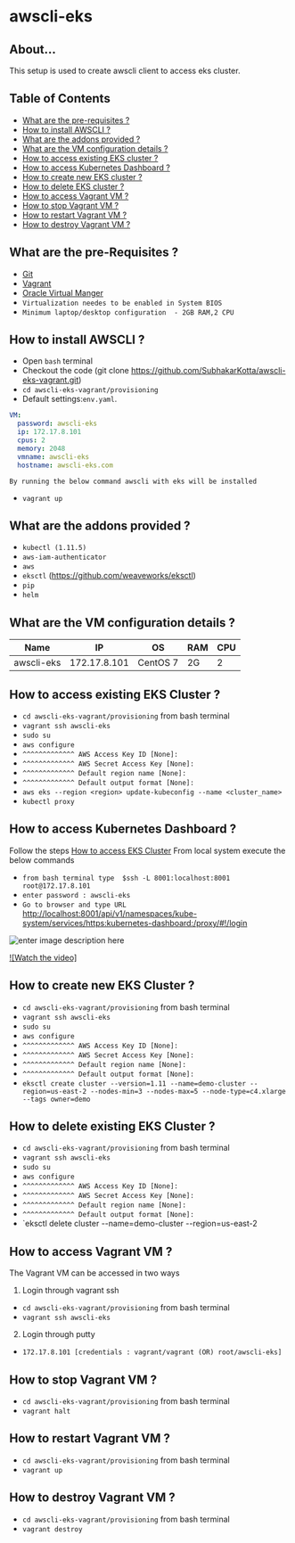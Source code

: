 

# awscli-eks

## About...

This setup is used to create awscli client to access eks cluster.


## Table of Contents

* [What are the pre-requisites ?](#pre-requisites)
* [How to install AWSCLI ?](#deploy)
* [What are the addons provided ?](#addons)
* [What are the VM configuration details ?](#configuration)
* [How to access existing EKS cluster ?](#eks)
* [How to access Kubernetes Dashboard ?](#dashboard)
* [How to create new EKS cluster ?](#create)
* [How to delete EKS cluster ?](#delete)
* [How to access Vagrant VM ?](#access)
* [How to stop Vagrant VM ?](#stop)
* [How to restart Vagrant VM ?](#restart)
* [How to destroy Vagrant VM ?](#destroy)


<a id="pre-requisites"></a>
## What are the pre-Requisites ?
* [Git](https://git-scm.com/downloads "Git")
* [Vagrant](https://www.vagrantup.com/downloads.html "Vagrant")
* [Oracle Virtual Manger](https://www.oracle.com/technetwork/server-storage/virtualbox/downloads/index.html "Oracle Virtual Manger")
* `Virtualization needes to be enabled in System BIOS`
* `Minimum laptop/desktop configuration  - 2GB RAM,2 CPU`



<a id="deploy"></a>
## How to install AWSCLI ?
* Open `bash` terminal 
* Checkout the code  (git clone https://github.com/SubhakarKotta/awscli-eks-vagrant.git) 
* `cd awscli-eks-vagrant/provisioning` 
* Default settings:`env.yaml`.
```yaml
VM:
  password: awscli-eks
  ip: 172.17.8.101
  cpus: 2
  memory: 2048
  vmname: awscli-eks
  hostname: awscli-eks.com
```
    
	By running the below command awscli with eks will be installed
* `vagrant up`



<a id="addons"></a>
## What are the addons provided ?
* `kubectl (1.11.5)`
* `aws-iam-authenticator`
* `aws`
* `eksctl` (https://github.com/weaveworks/eksctl)
* `pip`
* `helm`

<a id="configuration"></a>
## What are the VM configuration details ?

Name|IP|OS|RAM|CPU|
|----|----|----|----|----|
awscli-eks  |172.17.8.101|CentOS 7|2G|2|



<a id="eks"></a>
## How to access existing EKS Cluster ?

* `cd awscli-eks-vagrant/provisioning` from bash terminal
* `vagrant ssh awscli-eks`
* `sudo su`
* `aws configure`
*  `^^^^^^^^^^^^^ AWS Access Key ID [None]:`
*  `^^^^^^^^^^^^^ AWS Secret Access Key [None]:`
*  `^^^^^^^^^^^^^ Default region name [None]:`
*  `^^^^^^^^^^^^^ Default output format [None]:`
* `aws eks --region <region> update-kubeconfig --name <cluster_name>`
* `kubectl proxy`

<a id="eks"></a>
## How to access Kubernetes Dashboard ?
Follow the steps [How to access EKS Cluster](#eks)
From local system execute the below commands
* `from bash terminal type  $ssh -L 8001:localhost:8001 root@172.17.8.101`
* `enter password : awscli-eks`
* `Go to browser and type URL`
[http://localhost:8001/api/v1/namespaces/kube-system/services/https:kubernetes-dashboard:/proxy/#!/login](http://localhost:8001/api/v1/namespaces/kube-system/services/https:kubernetes-dashboard:/proxy/#!/login)

![enter image description here](https://lh3.googleusercontent.com/YJE7IrWjWIt8B2JM23u13D0T_7V5ec_SB7BDNbOSCl_nbe5Ob_KHHpGQap6n684HHS8UNxBTkY0 "Watch the Video")

[![Watch the video]](https://youtu.be/pGe1z5C-JYg)


<a id="create"></a>
## How to create new EKS Cluster ?

* `cd awscli-eks-vagrant/provisioning` from bash terminal
* `vagrant ssh awscli-eks`
* `sudo su`
* `aws configure`
*  `^^^^^^^^^^^^^ AWS Access Key ID [None]:`
*  `^^^^^^^^^^^^^ AWS Secret Access Key [None]:`
*  `^^^^^^^^^^^^^ Default region name [None]:`
*  `^^^^^^^^^^^^^ Default output format [None]:`
* `eksctl create cluster --version=1.11 --name=demo-cluster --region=us-east-2 --nodes-min=3 --nodes-max=5 --node-type=c4.xlarge --tags owner=demo`


<a id="delete"></a>
## How to delete existing EKS Cluster ?

* `cd awscli-eks-vagrant/provisioning` from bash terminal
* `vagrant ssh awscli-eks`
* `sudo su`
* `aws configure`
*  `^^^^^^^^^^^^^ AWS Access Key ID [None]:`
*  `^^^^^^^^^^^^^ AWS Secret Access Key [None]:`
*  `^^^^^^^^^^^^^ Default region name [None]:`
*  `^^^^^^^^^^^^^ Default output format [None]:`
* `eksctl delete cluster --name=demo-cluster --region=us-east-2


<a id="access"></a>
## How to access Vagrant VM ?
The Vagrant VM can be accessed in two ways

1) Login through vagrant ssh
* `cd awscli-eks-vagrant/provisioning` from bash terminal
* `vagrant ssh awscli-eks`

2) Login through putty
* `172.17.8.101 [credentials : vagrant/vagrant (OR) root/awscli-eks]`


<a id="stop"></a>
## How to stop Vagrant VM ?
* `cd awscli-eks-vagrant/provisioning` from bash terminal
* `vagrant halt`

<a id="restart"></a>
## How to restart Vagrant VM ?
* `cd awscli-eks-vagrant/provisioning` from bash terminal
* `vagrant up`

<a id="destroy"></a>
## How to destroy Vagrant VM ?
* `cd awscli-eks-vagrant/provisioning` from bash terminal
* `vagrant destroy`